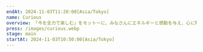 ```yaml
---
endAt: 2024-11-03T11:20:00[Asia/Tokyo]
name: Curious
overview: 「今を全力で楽しむ」をモットーに、みなさんにエネルギーと感動を与え、心に残る瞬間を作りだせるよう頑張ります！マカえん、ハルカミライ、backnumberとかやります！是非聴きに来てください！
press: /images/curious.webp
stage: main
startAt: 2024-11-03T10:50:00[Asia/Tokyo]
---
```

